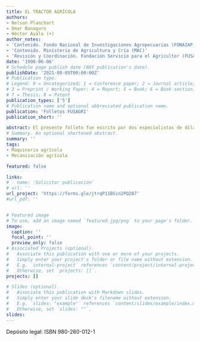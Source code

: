 ```yaml
---
title: EL TRACTOR AGRÍCOLA
authors:
- Nelson Planchart
- Omar Bonaguro
- Héctor Ayala (+)
author_notes:
- 'Contenido. Fondo Nacional de Investigaciones Agropecuarias (FONAIAP)'
- 'Contenido. Ministerio de Agricultura y Cría (MAC)'
- 'Revisión y Coordinación. Fundación Servicio para el Agricultor (FUSAGRI)'
date: '1990-06-06'
# Schedule page publish date (NOT publication's date).
publishDate: '2021-08-05T00:00:00Z'
# Publication type.
# Legend: 0 = Uncategorized; 1 = Conference paper; 2 = Journal article;
# 3 = Preprint / Working Paper; 4 = Report; 5 = Book; 6 = Book section;
# 7 = Thesis; 8 = Patent
publication_types: ['5']
# Publication name and optional abbreviated publication name.
publication: 'Folletos FUSAGRI'
publication_short: ''

abstract: El presente folleto fue escrito por dos especialistas de dilatada experiencia en maquinaria y mecanización agrícola, quienes prestaron servicios en el Fondo Nacional de Investigaciones Agropecuarias (FONAIAP) y el Ministerio de Agricultura y Cría (MAC), respectivamente. Al editar este folleto, FUSAGRI aspira seguir estimulando, tanto a los autores como a otros profesionales y especialistas, para que divulguen conocimientos y experiencias, que puedan ser de utilidad a productores, estudiantes, y a todos los interesados en impulsar el progreso de la agricultura del país.
# Summary. An optional shortened abstract.
summary: ''
tags:
- Maquinaria agrícola
- Mecanización agrícola

featured: false

links:
# - name: 'Solicitar publicación'
# url: ''
url_project: 'https://forms.gle/jtrqP11BSin2PQ287'
#url_pdf: ''


# Featured image
# To use, add an image named `featured.jpg/png` to your page's folder. 
image:
  caption: ''
  focal_point: ''
  preview_only: false
# Associated Projects (optional).
#   Associate this publication with one or more of your projects.
#   Simply enter your project's folder or file name without extension.
#   E.g. `internal-project` references `content/project/internal-project/index.md`.
#   Otherwise, set `projects: []`.
projects: []

# Slides (optional).
#   Associate this publication with Markdown slides.
#   Simply enter your slide deck's filename without extension.
#   E.g. `slides: "example"` references `content/slides/example/index.md`.
#   Otherwise, set `slides: ""`.
slides:
---
```


Depósito legal: ISBN 980-260-012-1


